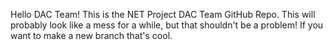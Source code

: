 Hello DAC Team! This is the NET Project DAC Team GitHub Repo. This will probably look like a mess for a while, but that shouldn't be a problem!
If you want to make a new branch that's cool.
